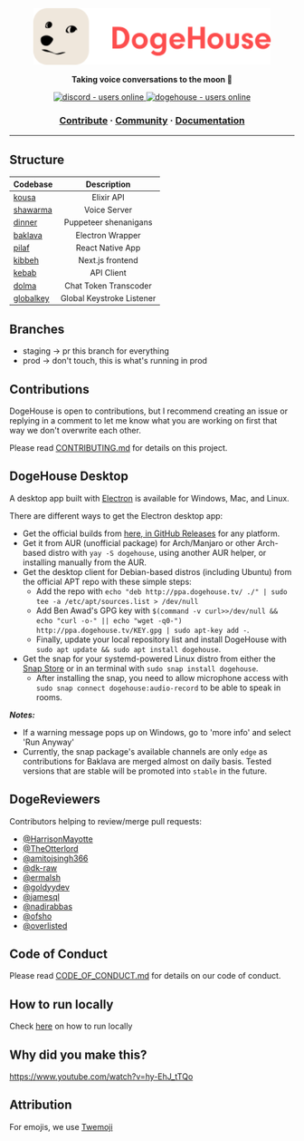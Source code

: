 <a href="https://dogehouse.tv"><p align="center">
<img height=100 src="https://raw.githubusercontent.com/benawad/dogehouse/staging/.redesign-assets/dogehouse_logo.svg"/>

</p></a>
<p align="center">
  <strong>Taking voice conversations to the moon 🚀</strong>
</p>
<p align="center">
  <a href="https://discord.gg/wCbKBZF9cV">
    <img src="https://img.shields.io/discord/810571477316403233?style=for-the-badge" alt="discord - users online" />
  </a>
  <a href="https://dogehouse.tv">
    <img src="https://img.shields.io/endpoint?color=FD4D4D&style=for-the-badge&url=https%3A%2F%2Fapi.dogegarden.net%2Fv1%2Fshields" alt="dogehouse - users online" />
  </a>
</p>

<h3 align="center">
  <a href="https://github.com/benawad/dogehouse/blob/staging/CONTRIBUTING.md">Contribute</a>
  <span> · </span>
  <a href="https://discord.gg/82HzQCJCDg">Community</a>
  <span> · </span>
  <a href="https://github.com/FotieMConstant/dogehouse-docs">Documentation</a>
</h3>

---

## Structure

| Codebase              |      Description          |
| :-------------------- | :-----------------------: |
| [kousa](kousa)        |      Elixir API           |
| [shawarma](shawarma)  |     Voice Server          |
| [dinner](dinner)      | Puppeteer shenanigans     |
| [baklava](baklava)    |   Electron Wrapper        |
| [pilaf](pilaf)        |   React Native App        |
| [kibbeh](kibbeh)      |   Next.js frontend        |
| [kebab](kebab)        |      API Client           |
| [dolma](dolma)        | Chat Token Transcoder     |
| [globalkey](globalkey)| Global Keystroke Listener |


## Branches

- staging -> pr this branch for everything
- prod -> don't touch, this is what's running in prod

## Contributions

DogeHouse is open to contributions, but I recommend creating an issue or replying in a comment to let me know what you are working on first that way we don't overwrite each other.

Please read [CONTRIBUTING.md](https://github.com/benawad/dogehouse/blob/staging/CONTRIBUTING.md) for details on this project.

## DogeHouse Desktop

A desktop app built with [Electron](https://www.electronjs.org/) is available for Windows, Mac, and Linux.

There are different ways to get the Electron desktop app:

* Get the official builds from [here, in GitHub Releases][gh-releases]
for any platform.
* Get it from AUR (unofficial package) for Arch/Manjaro or other Arch-based distro with
`yay -S dogehouse`, using another AUR helper, or installing manually from the AUR.
* Get the desktop client for Debian-based distros (including Ubuntu)
from the official APT repo with these simple steps:
  * Add the repo with `echo "deb http://ppa.dogehouse.tv/ ./" | sudo tee -a /etc/apt/sources.list > /dev/null`
  * Add Ben Awad's GPG key with `$(command -v curl>>/dev/null && echo "curl -o-" || echo "wget -q0-") http://ppa.dogehouse.tv/KEY.gpg | sudo apt-key add -`.
  * Finally, update your local repository list and install DogeHouse
with `sudo apt update && sudo apt install dogehouse`.
* Get the snap for your systemd-powered Linux distro from either the
[Snap Store](https://snapcraft.io/dogehouse) or in an terminal with
`sudo snap install dogehouse`.
  * After installing the snap, you need to allow microphone access with
`sudo snap connect dogehouse:audio-record` to be able to speak in rooms.

[gh-releases]: https://github.com/benawad/dogehouse/releases/latest

**_Notes:_**

- If a warning message pops up on Windows, go to 'more info' and select 'Run Anyway'
- Currently, the snap package's available channels are only `edge` as
contributions for Baklava are merged almost on daily basis. Tested
versions that are stable will be promoted into `stable` in the future.

## DogeReviewers

Contributors helping to review/merge pull requests:

- [@HarrisonMayotte](https://github.com/HarrisonMayotte)
- [@TheOtterlord](https://github.com/TheOtterlord)
- [@amitojsingh366](https://github.com/amitojsingh366)
- [@dk-raw](https://github.com/dk-raw)
- [@ermalsh](https://github.com/ermalsh)
- [@goldyydev](https://github.com/goldyydev)
- [@jamesql](https://github.com/jamesql)
- [@nadirabbas](https://github.com/nadirabbas)
- [@ofsho](https://github.com/ofsho)
- [@overlisted](https://github.com/overlisted)

## Code of Conduct

Please read [CODE_OF_CONDUCT.md](https://github.com/benawad/dogehouse/blob/staging/CODE_OF_CONDUCT.md) for details on our code of conduct.

## How to run locally

Check <a href="https://github.com/benawad/dogehouse/blob/staging/CONTRIBUTING.md#quickstart-local-frontend-development">here</a> on how to run locally</a>

## Why did you make this?

https://www.youtube.com/watch?v=hy-EhJ_tTQo

## Attribution

For emojis, we use [Twemoji](https://twemoji.twitter.com/)
